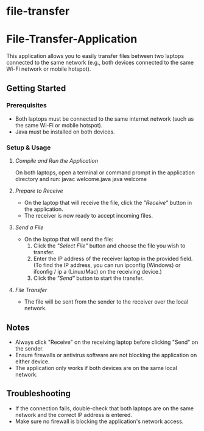 # file-transfer
# File-Transfer-Application

This application allows you to easily transfer files between two laptops connected to the same network (e.g., both devices connected to the same Wi-Fi network or mobile hotspot).

## Getting Started

### Prerequisites
- Both laptops must be connected to the same internet network (such as the same Wi-Fi or mobile hotspot).
- Java must be installed on both devices.

### Setup & Usage

1. *Compile and Run the Application*

   On both laptops, open a terminal or command prompt in the application directory and run:
   javac welcome.java
   java welcome
   

2. *Prepare to Receive*

   - On the laptop that will receive the file, click the *"Receive"* button in the application.
   - The receiver is now ready to accept incoming files.

3. *Send a File*

   - On the laptop that will send the file:
     1. Click the *"Select File"* button and choose the file you wish to transfer.
     2. Enter the IP address of the receiver laptop in the provided field. (To find the IP address, you can run ipconfig (Windows) or ifconfig / ip a (Linux/Mac) on the receiving device.)
     3. Click the *"Send"* button to start the transfer.

4. *File Transfer*

   - The file will be sent from the sender to the receiver over the local network.

## Notes

- Always click "Receive" on the receiving laptop before clicking "Send" on the sender.
- Ensure firewalls or antivirus software are not blocking the application on either device.
- The application only works if both devices are on the same local network.

## Troubleshooting

- If the connection fails, double-check that both laptops are on the same network and the correct IP address is entered.
- Make sure no firewall is blocking the application's network access.
